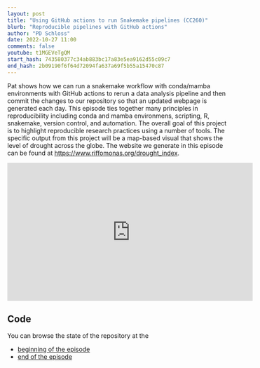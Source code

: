 ```yaml
---
layout: post
title: "Using GitHub actions to run Snakemake pipelines (CC260)"
blurb: "Reproducible pipelines with GitHub actions"
author: "PD Schloss"
date: 2022-10-27 11:00
comments: false
youtube: t1MGEVeTgQM
start_hash: 743580377c34ab883bc17a83e5ea9162d55c09c7
end_hash: 2b09190f6f64d72094fa637a69f5b55a15470c87
---
```


Pat shows how we can run a snakemake workflow with conda/mamba environments with GitHub actions to rerun a data analysis pipeline and then commit the changes to our repository so that an updated webpage is generated each day. This episode ties together many principles in reproducibility including conda and mamba environmens, scripting, R, snakemake, version control, and automation. The overall goal of this project is to highlight reproducible research practices using a number of tools. The specific output from this project will be a map-based visual that shows the level of drought across the globe. The website we generate in this episode can be found at https://www.riffomonas.org/drought_index.

<iframe style="margin: 0 auto;display:block;" width="560" height="315" src="https://www.youtube.com/embed/{{ page.youtube }}" frameborder="0" allow="accelerometer; autoplay; encrypted-media; gyroscope; picture-in-picture" allowfullscreen></iframe>

## Code

You can browse the state of the repository at the

* [beginning of the episode](https://github.com/riffomonas/drought_index/tree/{{page.start_hash}})
* [end of the episode](https://github.com/riffomonas/drought_index/tree/{{page.end_hash}})
